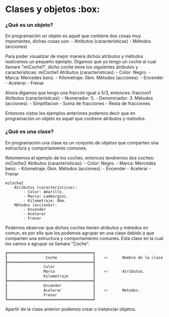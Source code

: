 # Clases y objetos :box:
### ¿Qué es un objeto?
En programación un objeto es aquel que contiene dos cosas muy importantes, dichas cosas son:
    - Atributos (características)
    - Métodos (acciones)

Para poder visualizar de mejor manera dichos atributos y métodos realicemos un pequeño ejemplo.
Digamos que yo tengo un coche al cual llamare "miCoche1", dicho coche tiene los siguientes atributos y caracteristicas:
    miCoche1
    Atributos (características):
        - Color: Negro.
        - Marca: Mercedes benz.
        - Kilometraje: 0km.
    Métodos (acciones):
        - Encender
        - Acelerar
        - Frenar

Ahora digamos que tengo una fraccón igual a 5/3, entonces:
    fraccion1
    Atributos (características):
        - Numerador: 5.
        - Denominador: 3.
    Métodos (acciones):
        - Simplifacion
        - Suma de fracciones
        - Resta de fracciones

Entonces vistos los ejemplos anteriores podemos decir que en programación un objeto es aquel que contiene atributos y metodos.

### ¿Qué es una clase?
En programación una clase es un conjunto de objetos que comparten una estructura y comportamiento comunes.

Retomemos el ejemplo de los coches, entonces tendremos dos coches:
    miCoche2
        Atributos (características):
            - Color: Negro.
            - Marca: Mercedes benz.
            - Kilometraje: 0km.
        Métodos (acciones):
            - Encender
            - Acelerar
            - Frenar

    miCoche2
        Atributos (características):
            - Color: Amarillo.
            - Marca: Lamborgini.
            - Kilometraje: 0km.
        Métodos (acciones):
            - Encender
            - Acelerar
            - Frenar

Podemos observar que dichos coches tienen atributos y metodos en comun, es por ello que los podemos agrupar en una clase debido a que comparten una estructura y comportamiento comunes.
Esta clase en la cual los vamos a agrupar se llamara "Coche".
```txt
╔══════════════════════════════════════╗
║                 Coche                ║    <-      Nombre de la clase.
╠══════════════════════════════════════╣
║                Color                 ║
║                Marca                 ║    <-      Atributos.
║                Kilometraje           ║
╠══════════════════════════════════════╣
║                Encender              ║
║                Acelerar              ║    <-      Metodos.
║                Frenar                ║
╚══════════════════════════════════════╝
```
Apartir de la clase anterior podemos crear o instanciar objetos.